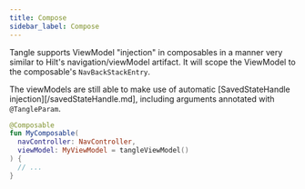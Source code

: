 ```yaml
---
title: Compose
sidebar_label: Compose
---
```


Tangle supports ViewModel "injection" in composables in a manner very similar to Hilt's
navigation/viewModel artifact. It will scope the ViewModel to the composable's `NavBackStackEntry`.

The viewModels are still able to make use of automatic [SavedStateHandle injection][/savedStateHandle.md],
including arguments annotated with `@TangleParam`.

```kotlin
@Composable
fun MyComposable(
  navController: NavController,
  viewModel: MyViewModel = tangleViewModel()
) {
  // ...
}
```


[Anvil]: https://github.com/square/anvil

[Dagger]: https://dagger.dev

[Hilt]: https://dagger.dev/hilt/view-model.html

[SavedStateHandle]: https://developer.android.com/topic/libraries/architecture/viewmodel-savedstate
